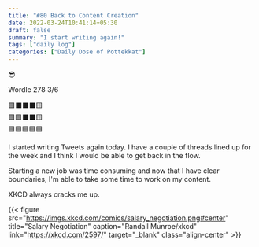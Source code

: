 ```yaml
---
title: "#80 Back to Content Creation"
date: 2022-03-24T10:41:14+05:30
draft: false
summary: "I start writing again!"
tags: ["daily log"]
categories: ["Daily Dose of Pottekkat"]
---
```


😎

Wordle 278 3/6

🟩⬛⬛⬛🟨\
🟩🟩⬛⬛🟨\
🟩🟩🟩🟩🟩

I started writing Tweets again today. I have a couple of threads lined up for the week and I think I would be able to get back in the flow.

Starting a new job was time consuming and now that I have clear boundaries, I'm able to take some time to work on my content.

XKCD always cracks me up.

{{< figure src="https://imgs.xkcd.com/comics/salary_negotiation.png#center" title="Salary Negotiation" caption="Randall Munroe/xkcd" link="https://xkcd.com/2597/" target="_blank" class="align-center" >}}
